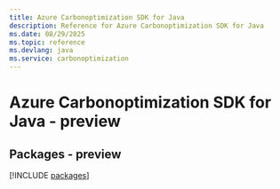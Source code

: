 ```yaml
---
title: Azure Carbonoptimization SDK for Java
description: Reference for Azure Carbonoptimization SDK for Java
ms.date: 08/29/2025
ms.topic: reference
ms.devlang: java
ms.service: carbonoptimization
---
```

# Azure Carbonoptimization SDK for Java - preview
## Packages - preview
[!INCLUDE [packages](carbonoptimization-index.md)]